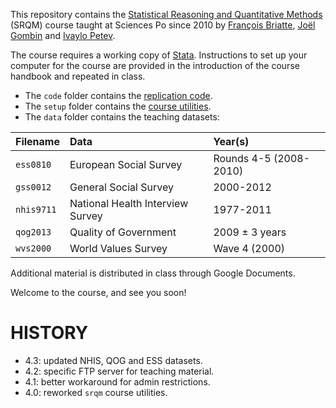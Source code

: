 This repository contains the [Statistical Reasoning and Quantitative Methods][srqm] (SRQM) course taught at Sciences Po since 2010 by [François Briatte][fb], [Joël Gombin][jg] and [Ivaylo Petev][ip].

[srqm]: http://f.briatte.org/teaching/quanti/
[fb]: http://f.briatte.org/
[jg]: http://joelgombin.fr/
[ip]: http://ipetev.org/

The course requires a working copy of [Stata][stata]. Instructions to set up your computer for the course are provided in the introduction of the course handbook and repeated in class.

[stata]: http://www.stata.com/

* The `code` folder contains the [replication code][wiki-code].
* The `setup` folder contains the [course utilities][wiki-utils].
* The `data` folder contains the teaching datasets:

| Filename       | Data                                  | Year(s)        |
|:---------------|:--------------------------------------|:---------------|
| `ess0810`      | European Social Survey                | Rounds 4-5 (2008-2010) |
| `gss0012`      | General Social Survey                 | 2000-2012      |
| `nhis9711`     | National Health Interview Survey      | 1977-2011      |
| `qog2013`      | Quality of Government                 | 2009 ± 3 years |
| `wvs2000`      | World Values Survey                   | Wave 4 (2000)  |

[wiki-code]: https://github.com/briatte/srqm/wiki/code
[wiki-utils]: https://github.com/briatte/srqm/wiki/course-utilities

Additional material is distributed in class through Google Documents.

Welcome to the course, and see you soon!

# HISTORY

* 4.3: updated NHIS, QOG and ESS datasets.
* 4.2: specific FTP server for teaching material.
* 4.1: better workaround for admin restrictions.
* 4.0: reworked `srqm` course utilities.
